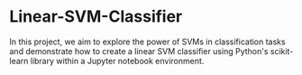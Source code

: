 # Linear-SVM-Classifier
In this project, we aim to explore the power of SVMs in classification tasks and demonstrate how to create a linear SVM classifier using Python's scikit-learn library within a Jupyter notebook environment.
